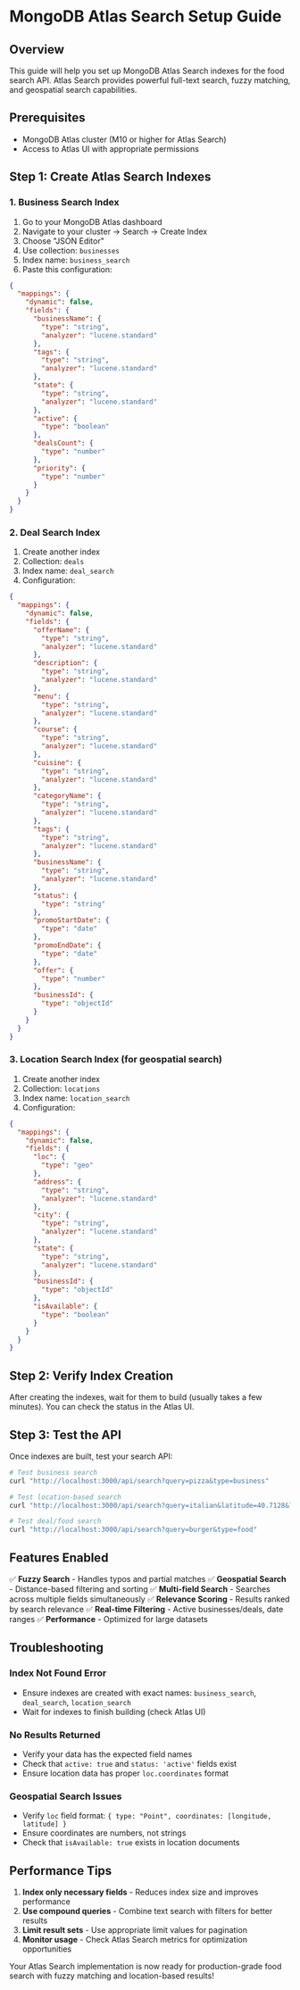 # MongoDB Atlas Search Setup Guide

## Overview
This guide will help you set up MongoDB Atlas Search indexes for the food search API. Atlas Search provides powerful full-text search, fuzzy matching, and geospatial search capabilities.

## Prerequisites
- MongoDB Atlas cluster (M10 or higher for Atlas Search)
- Access to Atlas UI with appropriate permissions

## Step 1: Create Atlas Search Indexes

### 1. Business Search Index

1. Go to your MongoDB Atlas dashboard
2. Navigate to your cluster → Search → Create Index
3. Choose "JSON Editor"
4. Use collection: `businesses`
5. Index name: `business_search`
6. Paste this configuration:

```json
{
  "mappings": {
    "dynamic": false,
    "fields": {
      "businessName": {
        "type": "string",
        "analyzer": "lucene.standard"
      },
      "tags": {
        "type": "string",
        "analyzer": "lucene.standard"
      },
      "state": {
        "type": "string",
        "analyzer": "lucene.standard"
      },
      "active": {
        "type": "boolean"
      },
      "dealsCount": {
        "type": "number"
      },
      "priority": {
        "type": "number"
      }
    }
  }
}
```

### 2. Deal Search Index

1. Create another index
2. Collection: `deals`
3. Index name: `deal_search`
4. Configuration:

```json
{
  "mappings": {
    "dynamic": false,
    "fields": {
      "offerName": {
        "type": "string",
        "analyzer": "lucene.standard"
      },
      "description": {
        "type": "string",
        "analyzer": "lucene.standard"
      },
      "menu": {
        "type": "string",
        "analyzer": "lucene.standard"
      },
      "course": {
        "type": "string",
        "analyzer": "lucene.standard"
      },
      "cuisine": {
        "type": "string",
        "analyzer": "lucene.standard"
      },
      "categoryName": {
        "type": "string",
        "analyzer": "lucene.standard"
      },
      "tags": {
        "type": "string",
        "analyzer": "lucene.standard"
      },
      "businessName": {
        "type": "string",
        "analyzer": "lucene.standard"
      },
      "status": {
        "type": "string"
      },
      "promoStartDate": {
        "type": "date"
      },
      "promoEndDate": {
        "type": "date"
      },
      "offer": {
        "type": "number"
      },
      "businessId": {
        "type": "objectId"
      }
    }
  }
}
```

### 3. Location Search Index (for geospatial search)

1. Create another index
2. Collection: `locations`
3. Index name: `location_search`
4. Configuration:

```json
{
  "mappings": {
    "dynamic": false,
    "fields": {
      "loc": {
        "type": "geo"
      },
      "address": {
        "type": "string",
        "analyzer": "lucene.standard"
      },
      "city": {
        "type": "string",
        "analyzer": "lucene.standard"
      },
      "state": {
        "type": "string",
        "analyzer": "lucene.standard"
      },
      "businessId": {
        "type": "objectId"
      },
      "isAvailable": {
        "type": "boolean"
      }
    }
  }
}
```

## Step 2: Verify Index Creation

After creating the indexes, wait for them to build (usually takes a few minutes). You can check the status in the Atlas UI.

## Step 3: Test the API

Once indexes are built, test your search API:

```bash
# Test business search
curl "http://localhost:3000/api/search?query=pizza&type=business"

# Test location-based search
curl "http://localhost:3000/api/search?query=italian&latitude=40.7128&longitude=-74.0060&radius=5000"

# Test deal/food search
curl "http://localhost:3000/api/search?query=burger&type=food"
```

## Features Enabled

✅ **Fuzzy Search** - Handles typos and partial matches
✅ **Geospatial Search** - Distance-based filtering and sorting
✅ **Multi-field Search** - Searches across multiple fields simultaneously
✅ **Relevance Scoring** - Results ranked by search relevance
✅ **Real-time Filtering** - Active businesses/deals, date ranges
✅ **Performance** - Optimized for large datasets

## Troubleshooting

### Index Not Found Error
- Ensure indexes are created with exact names: `business_search`, `deal_search`, `location_search`
- Wait for indexes to finish building (check Atlas UI)

### No Results Returned
- Verify your data has the expected field names
- Check that `active: true` and `status: 'active'` fields exist
- Ensure location data has proper `loc.coordinates` format

### Geospatial Search Issues
- Verify `loc` field format: `{ type: "Point", coordinates: [longitude, latitude] }`
- Ensure coordinates are numbers, not strings
- Check that `isAvailable: true` exists in location documents

## Performance Tips

1. **Index only necessary fields** - Reduces index size and improves performance
2. **Use compound queries** - Combine text search with filters for better results
3. **Limit result sets** - Use appropriate limit values for pagination
4. **Monitor usage** - Check Atlas Search metrics for optimization opportunities

Your Atlas Search implementation is now ready for production-grade food search with fuzzy matching and location-based results!